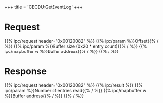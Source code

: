 +++
title = 'CECDU:GetEventLog'
+++

# Request

{{% ipc/request header="0x00120082" %}}
{{% ipc/param %}}Offset{{% / %}}
{{% ipc/param %}}Buffer size (0x20 \* entry count){{% / %}}
{{% ipc/mapbuffer w %}}Buffer address{{% / %}}
{{% / %}}

# Response

{{% ipc/request header="0x00120082" %}}
{{% ipc/result %}}
{{% ipc/param %}}Number of entries read{{% / %}}
{{% ipc/mapbuffer w %}}Buffer address{{% / %}}
{{% / %}}
